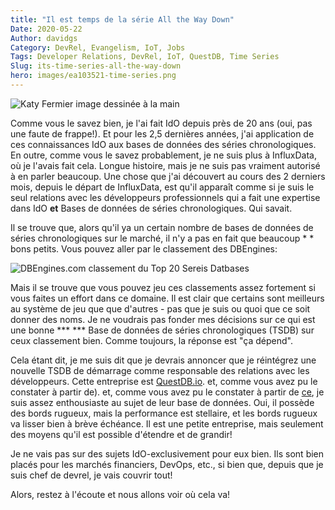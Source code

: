 ```yaml
---
title: "Il est temps de la série All the Way Down"
Date: 2020-05-22
Author: davidgs
Category: DevRel, Evangelism, IoT, Jobs
Tags: Developer Relations, DevRel, IoT, QuestDB, Time Series
Slug: its-time-series-all-the-way-down
hero: images/ea103521-time-series.png
---
```


![Katy Fermier image dessinée à la main](/posts/work/images/ea103521-time-series.png)

Comme vous le savez bien, je l'ai fait IdO depuis près de 20 ans (oui, pas une faute de frappe!). Et pour les 2,5 dernières années, j'ai application de ces connaissances IdO aux bases de données des séries chronologiques. En outre, comme vous le savez probablement, je ne suis plus à InfluxData, où je l'avais fait cela. Longue histoire, mais je ne suis pas vraiment autorisé à en parler beaucoup. Une chose que j'ai découvert au cours des 2 derniers mois, depuis le départ de InfluxData, est qu'il apparaît comme si je suis le seul relations avec les développeurs professionnels qui a fait une expertise dans IdO **et** Bases de données de séries chronologiques. Qui savait.

Il se trouve que, alors qu'il ya un certain nombre de bases de données de séries chronologiques sur le marché, il n'y a pas en fait que beaucoup * * bons petits. Vous pouvez aller par le classement des DBEngines:

![DBEngines.com classement du Top 20 Sereis Datbases](/posts/work/images/Screen-Shot-2020-05-22-at-9.39.00-AM.png)

Mais il se trouve que vous pouvez jeu ces classements assez fortement si vous faites un effort dans ce domaine. Il est clair que certains sont meilleurs au système de jeu que que d'autres - pas que je suis ou quoi que ce soit donner des noms. Je ne voudrais pas fonder mes décisions sur ce qui est une bonne *** *** Base de données de séries chronologiques (TSDB) sur ceux classement bien. Comme toujours, la réponse est "ça dépend".

Cela étant dit, je me suis dit que je devrais annoncer que je réintégrez une nouvelle TSDB de démarrage comme responsable des relations avec les développeurs. Cette entreprise est [QuestDB.io](https://questdb.io/?ref=davidgsiot). et, comme vous avez pu le constater à partir de). et, comme vous avez pu le constater à partir de [ce](/posts/category/database/this-stuff-is-fast/), je suis assez enthousiaste au sujet de leur base de données. Oui, il possède des bords rugueux, mais la performance est stellaire, et les bords rugueux va lisser bien à brève échéance. Il est une petite entreprise, mais seulement des moyens qu'il est possible d'étendre et de grandir!

Je ne vais pas sur des sujets IdO-exclusivement pour eux bien. Ils sont bien placés pour les marchés financiers, DevOps, etc., si bien que, depuis que je suis chef de devrel, je vais couvrir tout!

Alors, restez à l'écoute et nous allons voir où cela va!
